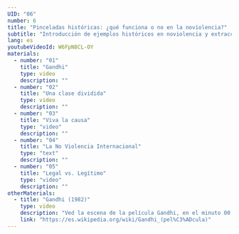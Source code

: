 ```yaml
---
UID: "06"
number: 6
title: "Pinceladas históricas: ¿qué funciona o no en la noviolencia?"
subtitle: "Introducción de ejemplos históricos en noviolencia y extracción de sus principios eficaces, sobre todo madurados por Gene Sharp."
lang: es
youtubeVideoId: W6FpN8CL-OY
materials:
  - number: "01"
    title: "Gandhi"
    type: video
    description: ""
  - number: "02"
    title: "Una clase dividida"
    type: video
    description: ""
  - number: "03"
    title: "Viva la causa"
    type: "video"
    description: ""
  - number: "04"
    title: "La No Violencia Internacional"
    type: "text"
    description: ""
  - number: "05"
    title: "Legal vs. Legítimo"
    type: "video"
    description: ""
otherMaterials:
  - title: "Gandhi (1982)"
    type: video
    description: "Ved la escena de la película Gandhi, en el minuto 00:26:10"
    link: "https://es.wikipedia.org/wiki/Gandhi_(pel%C3%ADcula)"
---
```

